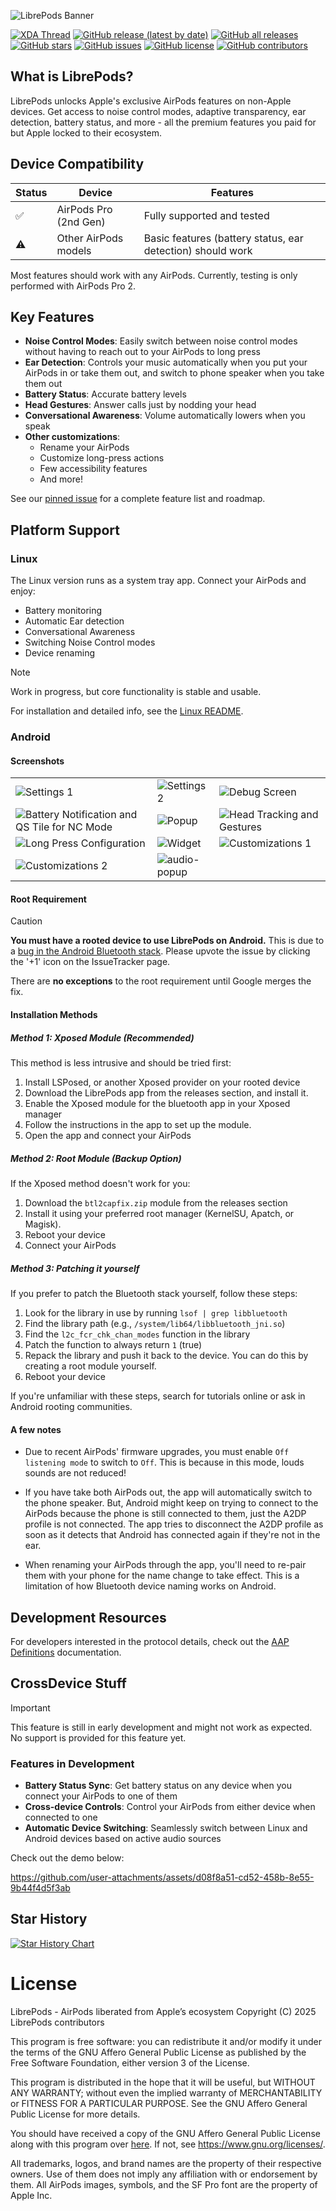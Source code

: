 ![LibrePods Banner](/imgs/banner.png)

[![XDA Thread](https://img.shields.io/badge/XDA_Forums-Thread-orange)](https://xdaforums.com/t/app-root-for-now-airpodslikenormal-unlock-apple-exclusive-airpods-features-on-android.4707585/)
[![GitHub release (latest by date)](https://img.shields.io/github/v/release/kavishdevar/librepods)](https://github.com/kavishdevar/librepods/releases/latest)
[![GitHub all releases](https://img.shields.io/github/downloads/kavishdevar/librepods/total)](https://github.com/kavishdevar/librepods/releases)
[![GitHub stars](https://img.shields.io/github/stars/kavishdevar/librepods)](https://github.com/kavishdevar/librepods/stargazers)
[![GitHub issues](https://img.shields.io/github/issues/kavishdevar/librepods)](https://github.com/kavishdevar/librepods/issues)
[![GitHub license](https://img.shields.io/github/license/kavishdevar/librepods)](https://github.com/kavishdevar/librepods/blob/main/LICENSE)
[![GitHub contributors](https://img.shields.io/github/contributors/kavishdevar/librepods)](https://github.com/kavishdevar/librepods/graphs/contributors)


## What is LibrePods?

LibrePods unlocks Apple's exclusive AirPods features on non-Apple devices. Get access to noise control modes, adaptive transparency, ear detection, battery status, and more - all the premium features you paid for but Apple locked to their ecosystem.

## Device Compatibility

| Status | Device | Features |
|--------|--------|----------|
| ✅ | AirPods Pro (2nd Gen) | Fully supported and tested |
| ⚠️ | Other AirPods models | Basic features (battery status, ear detection) should work |

Most features should work with any AirPods. Currently, testing is only performed with AirPods Pro 2.

## Key Features

- **Noise Control Modes**: Easily switch between noise control modes without having to reach out to your AirPods to long press
- **Ear Detection**: Controls your music automatically when you put your AirPods in or take them out, and switch to phone speaker when you take them out
- **Battery Status**: Accurate battery levels
- **Head Gestures**: Answer calls just by nodding your head
- **Conversational Awareness**: Volume automatically lowers when you speak
- **Other customizations**:
  - Rename your AirPods
  - Customize long-press actions
  - Few accessibility features
  - And more!

See our [pinned issue](https://github.com/kavishdevar/librepods/issues/20) for a complete feature list and roadmap.

## Platform Support

### Linux

The Linux version runs as a system tray app. Connect your AirPods and enjoy:

- Battery monitoring
- Automatic Ear detection
- Conversational Awareness
- Switching Noise Control modes
- Device renaming

> [!NOTE]
> Work in progress, but core functionality is stable and usable.

For installation and detailed info, see the [Linux README](/linux/README.md).

### Android

#### Screenshots

| | | |
|-------------------|-------------------|-------------------|
| ![Settings 1](/android/imgs/settings-1.png) | ![Settings 2](/android/imgs/settings-2.png) | ![Debug Screen](/android/imgs/debug.png) |
| ![Battery Notification and QS Tile for NC Mode](/android/imgs/notification-and-qs.png) | ![Popup](/android/imgs/popup.png) | ![Head Tracking and Gestures](/android/imgs/head-tracking-and-gestures.png) |
| ![Long Press Configuration](/android/imgs/long-press.png) | ![Widget](/android/imgs/widget.png) | ![Customizations 1](/android/imgs/customizations-2.png) |
| ![Customizations 2](/android/imgs/customizations-2.png) | ![audio-popup](/android/imgs/audio-connected-island.png) | |

#### Root Requirement

> [!CAUTION]
> **You must have a rooted device to use LibrePods on Android.** This is due to a [bug in the Android Bluetooth stack](https://issuetracker.google.com/issues/371713238). Please upvote the issue by clicking the '+1' icon on the IssueTracker page.
> 
> There are **no exceptions** to the root requirement until Google merges the fix.

#### Installation Methods

##### Method 1: Xposed Module (Recommended)
This method is less intrusive and should be tried first:

1. Install LSPosed, or another Xposed provider on your rooted device
2. Download the LibrePods app from the releases section, and install it.
3. Enable the Xposed module for the bluetooth app in your Xposed manager
4. Follow the instructions in the app to set up the module.
5. Open the app and connect your AirPods

##### Method 2: Root Module (Backup Option)
If the Xposed method doesn't work for you:

1. Download the `btl2capfix.zip` module from the releases section
2. Install it using your preferred root manager (KernelSU, Apatch, or Magisk).
3. Reboot your device
4. Connect your AirPods

##### Method 3: Patching it yourself
If you prefer to patch the Bluetooth stack yourself, follow these steps:

1. Look for the library in use by running `lsof | grep libbluetooth`
2. Find the library path (e.g., `/system/lib64/libbluetooth_jni.so`)
3. Find the `l2c_fcr_chk_chan_modes` function in the library
4. Patch the function to always return `1` (true)
5. Repack the library and push it back to the device. You can do this by creating a root module yourself.
6. Reboot your device

If you're unfamiliar with these steps, search for tutorials online or ask in Android rooting communities.

#### A few notes

- Due to recent AirPods' firmware upgrades, you must enable `Off listening mode` to switch to `Off`. This is because in this mode, louds sounds are not reduced!

- If you have take both AirPods out, the app will automatically switch to the phone speaker. But, Android might keep on trying to connect to the AirPods because the phone is still connected to them, just the A2DP profile is not connected. The app tries to disconnect the A2DP profile as soon as it detects that Android has connected again if they're not in the ear.

- When renaming your AirPods through the app, you'll need to re-pair them with your phone for the name change to take effect. This is a limitation of how Bluetooth device naming works on Android.

## Development Resources

For developers interested in the protocol details, check out the [AAP Definitions](/AAP%20Definitions.md) documentation.

## CrossDevice Stuff

> [!IMPORTANT]
> This feature is still in early development and might not work as expected. No support is provided for this feature yet.

### Features in Development

- **Battery Status Sync**: Get battery status on any device when you connect your AirPods to one of them
- **Cross-device Controls**: Control your AirPods from either device when connected to one
- **Automatic Device Switching**: Seamlessly switch between Linux and Android devices based on active audio sources

Check out the demo below:

https://github.com/user-attachments/assets/d08f8a51-cd52-458b-8e55-9b44f4d5f3ab

## Star History

[![Star History Chart](https://api.star-history.com/svg?repos=kavishdevar/librepods&type=Date)](https://star-history.com/#kavishdevar/librepods&Date)

# License

LibrePods - AirPods liberated from Apple’s ecosystem
Copyright (C) 2025 LibrePods contributors

This program is free software: you can redistribute it and/or modify
it under the terms of the GNU Affero General Public License as published
by the Free Software Foundation, either version 3 of the License.

This program is distributed in the hope that it will be useful,
but WITHOUT ANY WARRANTY; without even the implied warranty of
MERCHANTABILITY or FITNESS FOR A PARTICULAR PURPOSE.  See the
GNU Affero General Public License for more details.

You should have received a copy of the GNU Affero General Public License
along with this program over [here](/LICENSE). If not, see <https://www.gnu.org/licenses/>.

All trademarks, logos, and brand names are the property of their respective owners. Use of them does not imply any affiliation with or endorsement by them. All AirPods images, symbols, and the SF Pro font are the property of Apple Inc.